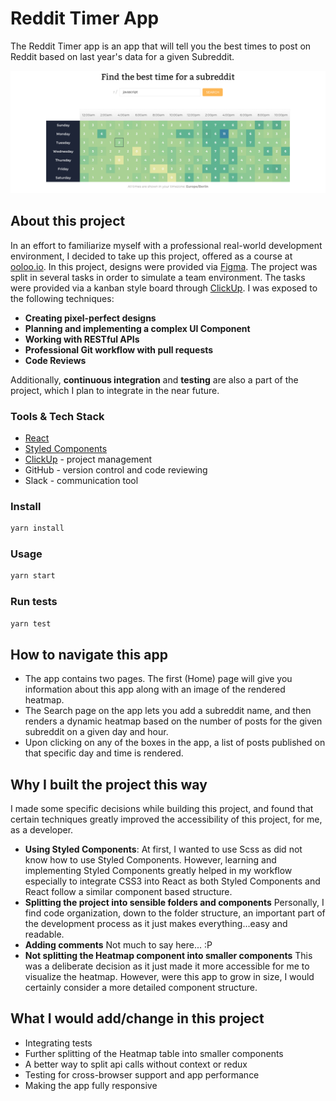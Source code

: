 # Reddit Timer App

The Reddit Timer app is an app that will tell you the best times to post on Reddit based on last year's data for a given Subreddit.

![Heatmap showing best times to post](./docs/heatmap.png)

## About this project

In an effort to familiarize myself with a professional real-world development environment, I decided to take up this project, offered as a course at [ooloo.io](https://ooloo.io/). In this project, designs were provided via [Figma](https://figma.com). The project was split in several tasks in order to simulate a team environment. The tasks were provided via a kanban style board through [ClickUp](https://clickup.com). I was exposed to the following techniques:

-   **Creating pixel-perfect designs**
-   **Planning and implementing a complex UI Component**
-   **Working with RESTful APIs**
-   **Professional Git workflow with pull requests**
-   **Code Reviews**

Additionally, **continuous integration** and **testing** are also a part of the project, which I plan to integrate in the near future.

### Tools & Tech Stack

-   [React](https://reactjs.org/)
-   [Styled Components](https://styled-components.com/)
-   [ClickUp](https://clickup.com) - project management
-   GitHub - version control and code reviewing
-   Slack - communication tool

### Install

```sh
yarn install
```

### Usage

```sh
yarn start
```

### Run tests

```sh
yarn test
```

## How to navigate this app

-   The app contains two pages. The first (Home) page will give you information about this app along with an image of the rendered heatmap.
-   The Search page on the app lets you add a subreddit name, and then renders a dynamic heatmap based on the number of posts for the given subreddit on a given day and hour.
-   Upon clicking on any of the boxes in the app, a list of posts published on that specific day and time is rendered.

## Why I built the project this way

I made some specific decisions while building this project, and found that certain techniques greatly improved the accessibility of this project, for me, as a developer.

-   **Using Styled Components**: At first, I wanted to use Scss as did not know how to use Styled Components. However, learning and implementing Styled Components greatly helped in my workflow especially to integrate CSS3 into React as both Styled Components and React follow a similar component based structure.
-   **Splitting the project into sensible folders and components** Personally, I find code organization, down to the folder structure, an important part of the development process as it just makes everything...easy and readable.
-   **Adding comments** Not much to say here... :P
-   **Not splitting the Heatmap component into smaller components** This was a deliberate decision as it just made it more accessible for me to visualize the heatmap. However, were this app to grow in size, I would certainly consider a more detailed component structure.

## What I would add/change in this project

-   Integrating tests
-   Further splitting of the Heatmap table into smaller components
-   A better way to split api calls without context or redux
-   Testing for cross-browser support and app performance
-   Making the app fully responsive
